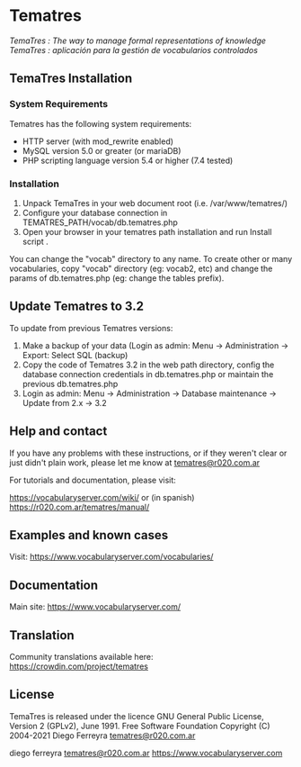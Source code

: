 # Tematres
*TemaTres : The way to manage formal representations of knowledge*
*TemaTres : aplicación para la gestión de vocabularios controlados*

## TemaTres Installation

### System Requirements
Tematres has the following system requirements:
 * HTTP server (with mod_rewrite enabled)
 * MySQL version 5.0 or greater (or mariaDB)
 * PHP scripting language version 5.4 or higher (7.4 tested)

### Installation
1. Unpack TemaTres in your web document root (i.e. /var/www/tematres/)
2. Configure your database connection in TEMATRES_PATH/vocab/db.tematres.php
3. Open your browser in your tematres path installation and run Install script .

You can change the "vocab" directory to any name. To create other or many vocabularies,  copy "vocab" directory (eg: vocab2, etc) and change the params of db.tematres.php (eg: change the tables prefix).

## Update Tematres to 3.2
To update from previous Tematres versions:
1. Make a backup of your data (Login as admin: Menu -> Administration -> Export: Select SQL (backup)
2. Copy the code of Tematres 3.2 in the web path directory, config the database connection credentials in db.tematres.php or maintain the previous db.tematres.php
3. Login as admin: Menu -> Administration -> Database maintenance -> Update from 2.x -> 3.2


## Help and contact
If you have any problems with these instructions, or if they weren't clear
or just didn't plain work, please let me know at tematres@r020.com.ar

For tutorials and documentation, please visit:

https://vocabularyserver.com/wiki/ or (in spanish) https://r020.com.ar/tematres/manual/

## Examples and known cases
Visit: https://www.vocabularyserver.com/vocabularies/

## Documentation
Main site: https://www.vocabularyserver.com/

## Translation
Community translations available here: https://crowdin.com/project/tematres

## License
TemaTres is released under the licence GNU General Public License, Version 2 (GPLv2), June 1991. Free Software Foundation
Copyright (C) 2004-2021 Diego Ferreyra tematres@r020.com.ar


diego ferreyra
tematres@r020.com.ar
https://www.vocabularyserver.com
